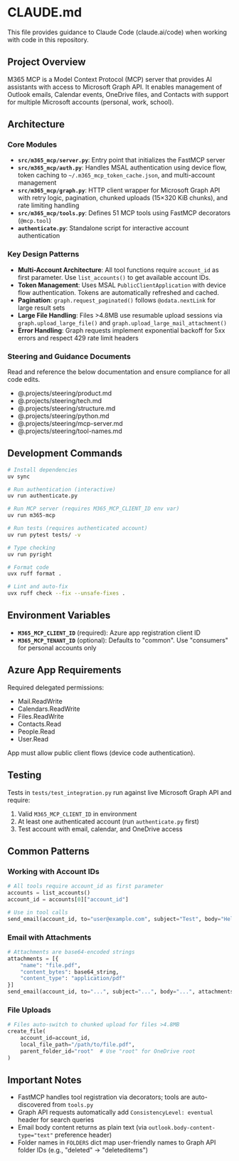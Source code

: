 # CLAUDE.md

This file provides guidance to Claude Code (claude.ai/code) when working with code in this repository.

## Project Overview

M365 MCP is a Model Context Protocol (MCP) server that provides AI assistants with access to Microsoft Graph API. It enables management of Outlook emails, Calendar events, OneDrive files, and Contacts with support for multiple Microsoft accounts (personal, work, school).

## Architecture

### Core Modules

- **`src/m365_mcp/server.py`**: Entry point that initializes the FastMCP server
- **`src/m365_mcp/auth.py`**: Handles MSAL authentication using device flow, token caching to `~/.m365_mcp_token_cache.json`, and multi-account management
- **`src/m365_mcp/graph.py`**: HTTP client wrapper for Microsoft Graph API with retry logic, pagination, chunked uploads (15×320 KiB chunks), and rate limiting handling
- **`src/m365_mcp/tools.py`**: Defines 51 MCP tools using FastMCP decorators (`@mcp.tool`)
- **`authenticate.py`**: Standalone script for interactive account authentication

### Key Design Patterns

- **Multi-Account Architecture**: All tool functions require `account_id` as first parameter. Use `list_accounts()` to get available account IDs.
- **Token Management**: Uses MSAL `PublicClientApplication` with device flow authentication. Tokens are automatically refreshed and cached.
- **Pagination**: `graph.request_paginated()` follows `@odata.nextLink` for large result sets
- **Large File Handling**: Files >4.8MB use resumable upload sessions via `graph.upload_large_file()` and `graph.upload_large_mail_attachment()`
- **Error Handling**: Graph requests implement exponential backoff for 5xx errors and respect 429 rate limit headers

### Steering and Guidance Documents

Read and reference the below documentation and ensure compliance for all code edits.

- @.projects/steering/product.md
- @.projects/steering/tech.md
- @.projects/steering/structure.md
- @.projects/steering/python.md
- @.projects/steering/mcp-server.md
- @.projects/steering/tool-names.md

## Development Commands

```bash
# Install dependencies
uv sync

# Run authentication (interactive)
uv run authenticate.py

# Run MCP server (requires M365_MCP_CLIENT_ID env var)
uv run m365-mcp

# Run tests (requires authenticated account)
uv run pytest tests/ -v

# Type checking
uv run pyright

# Format code
uvx ruff format .

# Lint and auto-fix
uvx ruff check --fix --unsafe-fixes .
```

## Environment Variables

- **`M365_MCP_CLIENT_ID`** (required): Azure app registration client ID
- **`M365_MCP_TENANT_ID`** (optional): Defaults to "common". Use "consumers" for personal accounts only

## Azure App Requirements

Required delegated permissions:
- Mail.ReadWrite
- Calendars.ReadWrite
- Files.ReadWrite
- Contacts.Read
- People.Read
- User.Read

App must allow public client flows (device code authentication).

## Testing

Tests in `tests/test_integration.py` run against live Microsoft Graph API and require:
1. Valid `M365_MCP_CLIENT_ID` in environment
2. At least one authenticated account (run `authenticate.py` first)
3. Test account with email, calendar, and OneDrive access

## Common Patterns

### Working with Account IDs
```python
# All tools require account_id as first parameter
accounts = list_accounts()
account_id = accounts[0]["account_id"]

# Use in tool calls
send_email(account_id, to="user@example.com", subject="Test", body="Hello")
```

### Email with Attachments
```python
# Attachments are base64-encoded strings
attachments = [{
    "name": "file.pdf",
    "content_bytes": base64_string,
    "content_type": "application/pdf"
}]
send_email(account_id, to="...", subject="...", body="...", attachments=attachments)
```

### File Uploads
```python
# Files auto-switch to chunked upload for files >4.8MB
create_file(
    account_id=account_id,
    local_file_path="/path/to/file.pdf",
    parent_folder_id="root"  # Use "root" for OneDrive root
)
```

## Important Notes

- FastMCP handles tool registration via decorators; tools are auto-discovered from `tools.py`
- Graph API requests automatically add `ConsistencyLevel: eventual` header for search queries
- Email body content returns as plain text (via `outlook.body-content-type="text"` preference header)
- Folder names in `FOLDERS` dict map user-friendly names to Graph API folder IDs (e.g., "deleted" → "deleteditems")
